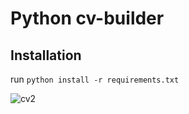 # Python cv-builder

## Installation
run `python install -r requirements.txt`

![cv2](https://github.com/Onyebuchi007/python-cv-builder/assets/145325510/155bb5b6-600f-4683-ab69-881c79278059)
